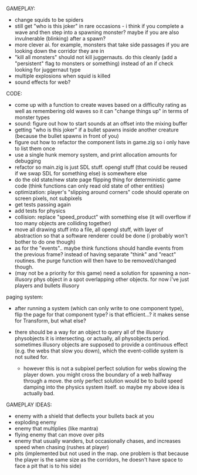GAMEPLAY:
- change squids to be spiders
- still get "who is this joker" in rare occasions - i think if you complete a wave and then step into a spawning monster? maybe if you are also invulnerable (blinking) after a spawn?
- more clever ai. for example, monsters that take side passages if you are looking down the corridor they are in
- "kill all monsters" should not kill juggernauts. do this cleanly (add a "persistent" flag to monsters or something) instead of an if check looking for juggernaut type
- multiple explosions when squid is killed
- sound effects for web?

CODE:
- come up with a function to create waves based on a difficulty rating as well as remembering old waves so it can "change things up" in terms of monster types
- sound: figure out how to start sounds at an offset into the mixing buffer
- getting "who is this joker" if a bullet spawns inside another creature (because the bullet spawns in front of you)
- figure out how to refactor the component lists in game.zig so i only have to list them once
- use a single hunk memory system, and print allocation amounts for debugging
- refactor so main.zig is just SDL stuff. opengl stuff (that could be reused if we swap SDL for something else) is somewhere else
- do the old state/new state page flipping thing for deterministic game code (think functions can only read old state of other entities)
- optimization: player's "slipping around corners" code should operate on screen pixels, not subpixels
- get tests passing again
- add tests for physics
- collision: replace "speed_product" with something else (it will overflow if too many objects are colliding together)
- move all drawing stuff into a file, all opengl stuff, with layer of abstraction so that a software renderer could be done (i probably won't bother to do one though)
- as for the "events".. maybe think functions should handle events from the previous frame? instead of having separate "think" and "react" routines. the purge function will then have to be removed/changed though.
- (may not be a priority for this game) need a solution for spawning a non-illusory phys object in a spot overlapping other objects. for now i've just players and bullets illusory

paging system:
- after running a system (which can only write to one component type), flip the page for that component type? is that efficient...? it makes sense for Transform, but what else?

- there should be a way for an object to query all of the illusory physobjects it is intersecting. or actually, all physobjects period. sometimes illusory objects are supposed to provide a continuous effect (e.g. the webs that slow you down), which the event-collide system is not suited for.
  - however this is not a subpixel perfect solution for webs slowing the player down. you might cross the boundary of a web halfway through a move. the only perfect solution would be to build speed damping into the physics system itself. so maybe my above idea is actually bad.

GAMEPLAY IDEAS:
- enemy with a shield that deflects your bullets back at you
- exploding enemy
- enemy that multiplies (like mantra)
- flying enemy that can move over pits
- enemy that usually wanders, but occasionally chases, and increases speed when chasing (rushes at player)
- pits (implemented but not used in the map. one problem is that because the player is the same size as the corridors, he doesn't have space to face a pit that is to his side)
